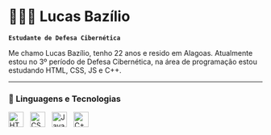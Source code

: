 # 👨🏻‍💻 Lucas Bazílio

**`Estudante de Defesa Cibernética`**

Me chamo Lucas Bazílio, tenho 22 anos e resido em Alagoas. Atualmente estou no 3º período de Defesa Cibernética, na área de programação estou estudando HTML, CSS, JS e C++.

---

### 🤖 Linguagens e Tecnologias

<img 
    align="left" 
    alt="HTML"
    title="HTML" 
    width="30px" 
    style="padding-right: 10px;" 
    src="https://cdn.jsdelivr.net/gh/devicons/devicon@latest/icons/html5/html5-original.svg" 
/>
<img 
    align="left" 
    alt="CSS" 
    title="CSS"
    width="30px" 
    style="padding-right: 10px;" 
    src="https://cdn.jsdelivr.net/gh/devicons/devicon@latest/icons/css3/css3-original.svg" 
/>
<img 
    align="left" 
    alt="JavaScript" 
    title="JavaScript"
    width="30px" 
    style="padding-right: 10px;" 
    src="https://cdn.jsdelivr.net/gh/devicons/devicon@latest/icons/javascript/javascript-original.svg" 
/>
 <img
    align="left"
    alt="C++"
    title="C++"
    width="30px"
    style="padding-right: 10px"
    src="https://cdn.jsdelivr.net/gh/devicons/devicon@latest/icons/cplusplus/cplusplus-original.svg"
 />
